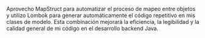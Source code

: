 Aprovecho MapStruct para automatizar el proceso de mapeo entre objetos y utilizo Lombok para generar automáticamente el código repetitivo en mis clases de modelo. Esta combinación mejorará la eficiencia, la legibilidad y la calidad general de mi código en el desarrollo backend Java.
